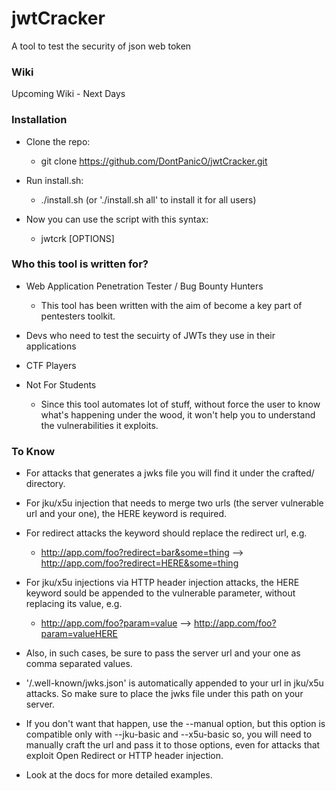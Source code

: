 # jwtCracker
A tool to test the security of json web token

### Wiki
Upcoming Wiki - Next Days

### Installation

- Clone the repo:

  - git clone https://github.com/DontPanicO/jwtCracker.git

- Run install.sh:

  - ./install.sh (or './install.sh all' to install it for all users)

- Now you can use the script with this syntax:

  - jwtcrk <token> [OPTIONS]

### Who this tool is written for?

- Web Application Penetration Tester / Bug Bounty Hunters

  - This tool has been written with the aim of become a key part of pentesters toolkit.

- Devs who need to test the secuirty of JWTs they use in their applications

- CTF Players

- Not For Students

  - Since this tool automates lot of stuff, without force the user to know what's happening under the wood, it won't
    help you to understand the vulnerabilities it exploits.

### To Know

- For attacks that generates a jwks file you will find it under the crafted/ directory.

- For jku/x5u injection that needs to merge two urls (the server vulnerable url and your one), the HERE keyword is required.
- For redirect attacks the keyword should replace the redirect url, e.g.
  - http://app.com/foo?redirect=bar&some=thing  -->  http://app.com/foo?redirect=HERE&some=thing
- For jku/x5u injections via HTTP header injection attacks, the HERE keyword sould be appended to the vulnerable parameter,
  without replacing its value, e.g.
  - http://app.com/foo?param=value  -->  http://app.com/foo?param=valueHERE
- Also, in such cases, be sure to pass the server url and your one as comma separated values.

- '/.well-known/jwks.json' is automatically appended to your url in jku/x5u attacks. So make sure to place the jwks file under
  this path on your server.
- If you don't want that happen, use the --manual option, but this option is compatible only with --jku-basic and --x5u-basic
  so, you will need to manually craft the url and pass it to those options, even for attacks that exploit Open Redirect or
  HTTP header injection.

- Look at the docs for more detailed examples.
